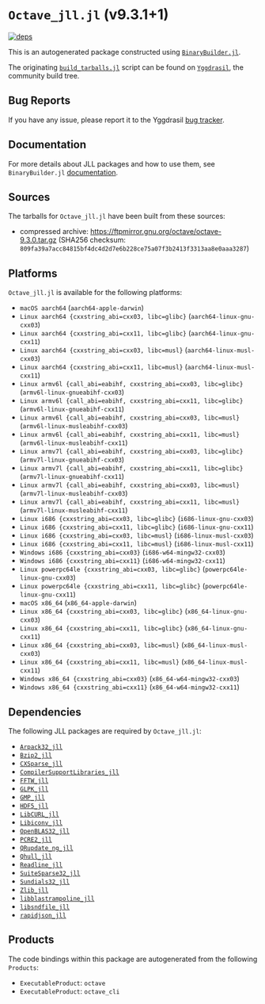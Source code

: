 # `Octave_jll.jl` (v9.3.1+1)

[![deps](https://juliahub.com/docs/Octave_jll/deps.svg)](https://juliahub.com/ui/Packages/General/Octave_jll/)

This is an autogenerated package constructed using [`BinaryBuilder.jl`](https://github.com/JuliaPackaging/BinaryBuilder.jl).

The originating [`build_tarballs.jl`](https://github.com/JuliaPackaging/Yggdrasil/blob/7221787d4ac47355e6b24506446ac081c4e12fdd/O/Octave/build_tarballs.jl) script can be found on [`Yggdrasil`](https://github.com/JuliaPackaging/Yggdrasil/), the community build tree.

## Bug Reports

If you have any issue, please report it to the Yggdrasil [bug tracker](https://github.com/JuliaPackaging/Yggdrasil/issues).

## Documentation

For more details about JLL packages and how to use them, see `BinaryBuilder.jl` [documentation](https://docs.binarybuilder.org/stable/jll/).

## Sources

The tarballs for `Octave_jll.jl` have been built from these sources:

* compressed archive: https://ftpmirror.gnu.org/octave/octave-9.3.0.tar.gz (SHA256 checksum: `809fa39a7acc84815bf4dc4d2d7e6b228ce75a07f3b2413f3313aa8e0aaa3287`)

## Platforms

`Octave_jll.jl` is available for the following platforms:

* `macOS aarch64` (`aarch64-apple-darwin`)
* `Linux aarch64 {cxxstring_abi=cxx03, libc=glibc}` (`aarch64-linux-gnu-cxx03`)
* `Linux aarch64 {cxxstring_abi=cxx11, libc=glibc}` (`aarch64-linux-gnu-cxx11`)
* `Linux aarch64 {cxxstring_abi=cxx03, libc=musl}` (`aarch64-linux-musl-cxx03`)
* `Linux aarch64 {cxxstring_abi=cxx11, libc=musl}` (`aarch64-linux-musl-cxx11`)
* `Linux armv6l {call_abi=eabihf, cxxstring_abi=cxx03, libc=glibc}` (`armv6l-linux-gnueabihf-cxx03`)
* `Linux armv6l {call_abi=eabihf, cxxstring_abi=cxx11, libc=glibc}` (`armv6l-linux-gnueabihf-cxx11`)
* `Linux armv6l {call_abi=eabihf, cxxstring_abi=cxx03, libc=musl}` (`armv6l-linux-musleabihf-cxx03`)
* `Linux armv6l {call_abi=eabihf, cxxstring_abi=cxx11, libc=musl}` (`armv6l-linux-musleabihf-cxx11`)
* `Linux armv7l {call_abi=eabihf, cxxstring_abi=cxx03, libc=glibc}` (`armv7l-linux-gnueabihf-cxx03`)
* `Linux armv7l {call_abi=eabihf, cxxstring_abi=cxx11, libc=glibc}` (`armv7l-linux-gnueabihf-cxx11`)
* `Linux armv7l {call_abi=eabihf, cxxstring_abi=cxx03, libc=musl}` (`armv7l-linux-musleabihf-cxx03`)
* `Linux armv7l {call_abi=eabihf, cxxstring_abi=cxx11, libc=musl}` (`armv7l-linux-musleabihf-cxx11`)
* `Linux i686 {cxxstring_abi=cxx03, libc=glibc}` (`i686-linux-gnu-cxx03`)
* `Linux i686 {cxxstring_abi=cxx11, libc=glibc}` (`i686-linux-gnu-cxx11`)
* `Linux i686 {cxxstring_abi=cxx03, libc=musl}` (`i686-linux-musl-cxx03`)
* `Linux i686 {cxxstring_abi=cxx11, libc=musl}` (`i686-linux-musl-cxx11`)
* `Windows i686 {cxxstring_abi=cxx03}` (`i686-w64-mingw32-cxx03`)
* `Windows i686 {cxxstring_abi=cxx11}` (`i686-w64-mingw32-cxx11`)
* `Linux powerpc64le {cxxstring_abi=cxx03, libc=glibc}` (`powerpc64le-linux-gnu-cxx03`)
* `Linux powerpc64le {cxxstring_abi=cxx11, libc=glibc}` (`powerpc64le-linux-gnu-cxx11`)
* `macOS x86_64` (`x86_64-apple-darwin`)
* `Linux x86_64 {cxxstring_abi=cxx03, libc=glibc}` (`x86_64-linux-gnu-cxx03`)
* `Linux x86_64 {cxxstring_abi=cxx11, libc=glibc}` (`x86_64-linux-gnu-cxx11`)
* `Linux x86_64 {cxxstring_abi=cxx03, libc=musl}` (`x86_64-linux-musl-cxx03`)
* `Linux x86_64 {cxxstring_abi=cxx11, libc=musl}` (`x86_64-linux-musl-cxx11`)
* `Windows x86_64 {cxxstring_abi=cxx03}` (`x86_64-w64-mingw32-cxx03`)
* `Windows x86_64 {cxxstring_abi=cxx11}` (`x86_64-w64-mingw32-cxx11`)

## Dependencies

The following JLL packages are required by `Octave_jll.jl`:

* [`Arpack32_jll`](https://github.com/JuliaBinaryWrappers/Arpack32_jll.jl)
* [`Bzip2_jll`](https://github.com/JuliaBinaryWrappers/Bzip2_jll.jl)
* [`CXSparse_jll`](https://github.com/JuliaBinaryWrappers/CXSparse_jll.jl)
* [`CompilerSupportLibraries_jll`](https://github.com/JuliaBinaryWrappers/CompilerSupportLibraries_jll.jl)
* [`FFTW_jll`](https://github.com/JuliaBinaryWrappers/FFTW_jll.jl)
* [`GLPK_jll`](https://github.com/JuliaBinaryWrappers/GLPK_jll.jl)
* [`GMP_jll`](https://github.com/JuliaBinaryWrappers/GMP_jll.jl)
* [`HDF5_jll`](https://github.com/JuliaBinaryWrappers/HDF5_jll.jl)
* [`LibCURL_jll`](https://github.com/JuliaBinaryWrappers/LibCURL_jll.jl)
* [`Libiconv_jll`](https://github.com/JuliaBinaryWrappers/Libiconv_jll.jl)
* [`OpenBLAS32_jll`](https://github.com/JuliaBinaryWrappers/OpenBLAS32_jll.jl)
* [`PCRE2_jll`](https://github.com/JuliaBinaryWrappers/PCRE2_jll.jl)
* [`QRupdate_ng_jll`](https://github.com/JuliaBinaryWrappers/QRupdate_ng_jll.jl)
* [`Qhull_jll`](https://github.com/JuliaBinaryWrappers/Qhull_jll.jl)
* [`Readline_jll`](https://github.com/JuliaBinaryWrappers/Readline_jll.jl)
* [`SuiteSparse32_jll`](https://github.com/JuliaBinaryWrappers/SuiteSparse32_jll.jl)
* [`Sundials32_jll`](https://github.com/JuliaBinaryWrappers/Sundials32_jll.jl)
* [`Zlib_jll`](https://github.com/JuliaBinaryWrappers/Zlib_jll.jl)
* [`libblastrampoline_jll`](https://github.com/JuliaBinaryWrappers/libblastrampoline_jll.jl)
* [`libsndfile_jll`](https://github.com/JuliaBinaryWrappers/libsndfile_jll.jl)
* [`rapidjson_jll`](https://github.com/JuliaBinaryWrappers/rapidjson_jll.jl)

## Products

The code bindings within this package are autogenerated from the following `Products`:

* `ExecutableProduct`: `octave`
* `ExecutableProduct`: `octave_cli`
